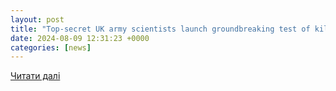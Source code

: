 ```yaml
---
layout: post
title: "Top-secret UK army scientists launch groundbreaking test of killer drones that use AI to scope for enemy targets | The US Sun"
date: 2024-08-09 12:31:23 +0000
categories: [news]
---
```


[Читати далі](https://www.the-sun.com/tech/12154208/secret-uk-army-drones-ai/)
